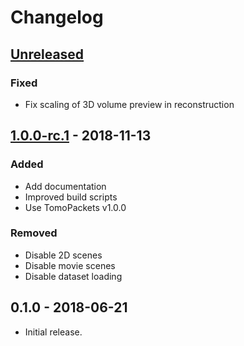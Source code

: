 # Changelog

## [Unreleased]
### Fixed
- Fix scaling of 3D volume preview in reconstruction

## [1.0.0-rc.1] - 2018-11-13
### Added
- Add documentation
- Improved build scripts 
- Use TomoPackets v1.0.0

### Removed
- Disable 2D scenes
- Disable movie scenes
- Disable dataset loading

## 0.1.0 - 2018-06-21

- Initial release.

[Unreleased]: https://github.com/cicwi/RECAST3D/compare/v1.0.0-rc.1...develop
[1.0.0-rc.1]: https://github.com/cicwi/RECAST3D/compare/v0.1.0...v1.0.0-rc.1
